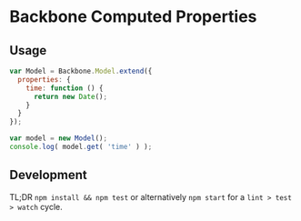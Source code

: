 Backbone Computed Properties
============================

Usage
-----

```javascript
var Model = Backbone.Model.extend({
  properties: {
    time: function () {
      return new Date();
    }
  }
});

var model = new Model();
console.log( model.get( 'time' ) );
```

Development
-----------

TL;DR `npm install && npm test` or alternatively `npm start` for a `lint > test > watch` cycle.
